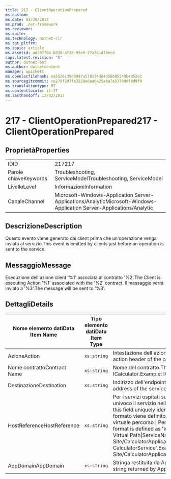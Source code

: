```yaml
---
title: 217 - ClientOperationPrepared
ms.custom: 
ms.date: 03/30/2017
ms.prod: .net-framework
ms.reviewer: 
ms.suite: 
ms.technology: dotnet-clr
ms.tgt_pltfrm: 
ms.topic: article
ms.assetid: ad207f04-b038-4f33-95e9-27a361df8ecd
caps.latest.revision: "5"
author: dotnet-bot
ms.author: dotnetcontent
manager: wpickett
ms.openlocfilehash: ea5526c39d8947a578174dd4d58685249b4952e1
ms.sourcegitcommit: ce279f2d7fe2220e6ea0a25a8a7a5370ddf8d9f0
ms.translationtype: MT
ms.contentlocale: it-IT
ms.lasthandoff: 12/02/2017
---
```

# <a name="217---clientoperationprepared"></a><span data-ttu-id="bebb5-102">217 - ClientOperationPrepared</span><span class="sxs-lookup"><span data-stu-id="bebb5-102">217 - ClientOperationPrepared</span></span>
## <a name="properties"></a><span data-ttu-id="bebb5-103">Proprietà</span><span class="sxs-lookup"><span data-stu-id="bebb5-103">Properties</span></span>  
  
|||  
|-|-|  
|<span data-ttu-id="bebb5-104">ID</span><span class="sxs-lookup"><span data-stu-id="bebb5-104">ID</span></span>|<span data-ttu-id="bebb5-105">217</span><span class="sxs-lookup"><span data-stu-id="bebb5-105">217</span></span>|  
|<span data-ttu-id="bebb5-106">Parole chiave</span><span class="sxs-lookup"><span data-stu-id="bebb5-106">Keywords</span></span>|<span data-ttu-id="bebb5-107">Troubleshooting, ServiceModel</span><span class="sxs-lookup"><span data-stu-id="bebb5-107">Troubleshooting, ServiceModel</span></span>|  
|<span data-ttu-id="bebb5-108">Livello</span><span class="sxs-lookup"><span data-stu-id="bebb5-108">Level</span></span>|<span data-ttu-id="bebb5-109">Informazioni</span><span class="sxs-lookup"><span data-stu-id="bebb5-109">Information</span></span>|  
|<span data-ttu-id="bebb5-110">Canale</span><span class="sxs-lookup"><span data-stu-id="bebb5-110">Channel</span></span>|<span data-ttu-id="bebb5-111">Microsoft-Windows-Application Server-Applications/Analytic</span><span class="sxs-lookup"><span data-stu-id="bebb5-111">Microsoft-Windows-Application Server-Applications/Analytic</span></span>|  
  
## <a name="description"></a><span data-ttu-id="bebb5-112">Descrizione</span><span class="sxs-lookup"><span data-stu-id="bebb5-112">Description</span></span>  
 <span data-ttu-id="bebb5-113">Questo evento viene generato dai client prima che un'operazione venga inviata al servizio.</span><span class="sxs-lookup"><span data-stu-id="bebb5-113">This event is emitted by clients just before an operation is sent to the service.</span></span>  
  
## <a name="message"></a><span data-ttu-id="bebb5-114">Messaggio</span><span class="sxs-lookup"><span data-stu-id="bebb5-114">Message</span></span>  
 <span data-ttu-id="bebb5-115">Esecuzione dell'azione client '%1' associata al contratto '%2'.</span><span class="sxs-lookup"><span data-stu-id="bebb5-115">The Client is executing Action '%1' associated with the '%2' contract.</span></span> <span data-ttu-id="bebb5-116">Il messaggio verrà inviato a '%3'.</span><span class="sxs-lookup"><span data-stu-id="bebb5-116">The message will be sent to '%3'.</span></span>  
  
## <a name="details"></a><span data-ttu-id="bebb5-117">Dettagli</span><span class="sxs-lookup"><span data-stu-id="bebb5-117">Details</span></span>  
  
|<span data-ttu-id="bebb5-118">Nome elemento dati</span><span class="sxs-lookup"><span data-stu-id="bebb5-118">Data Item Name</span></span>|<span data-ttu-id="bebb5-119">Tipo elemento dati</span><span class="sxs-lookup"><span data-stu-id="bebb5-119">Data Item Type</span></span>|<span data-ttu-id="bebb5-120">Descrizione</span><span class="sxs-lookup"><span data-stu-id="bebb5-120">Description</span></span>|  
|--------------------|--------------------|-----------------|  
|<span data-ttu-id="bebb5-121">Azione</span><span class="sxs-lookup"><span data-stu-id="bebb5-121">Action</span></span>|`xs:string`|<span data-ttu-id="bebb5-122">Intestazione dell'azione SOAP del messaggio in uscita.</span><span class="sxs-lookup"><span data-stu-id="bebb5-122">The SOAP action header of the outgoing message.</span></span>|  
|<span data-ttu-id="bebb5-123">Nome contratto</span><span class="sxs-lookup"><span data-stu-id="bebb5-123">Contract Name</span></span>|`xs:string`|<span data-ttu-id="bebb5-124">Nome del contratto.</span><span class="sxs-lookup"><span data-stu-id="bebb5-124">The name of the contract.</span></span> <span data-ttu-id="bebb5-125">Esempio: ICalculator.</span><span class="sxs-lookup"><span data-stu-id="bebb5-125">Example: ICalculator.</span></span>|  
|<span data-ttu-id="bebb5-126">Destinazione</span><span class="sxs-lookup"><span data-stu-id="bebb5-126">Destination</span></span>|`xs:string`|<span data-ttu-id="bebb5-127">Indirizzo dell'endpoint servizio a cui viene inviato il messaggio.</span><span class="sxs-lookup"><span data-stu-id="bebb5-127">The address of the service endpoint that the message is sent to.</span></span>|  
|<span data-ttu-id="bebb5-128">HostReference</span><span class="sxs-lookup"><span data-stu-id="bebb5-128">HostReference</span></span>|`xs:string`|<span data-ttu-id="bebb5-129">Per i servizi ospitati su Web, questo campo identifica in modo univoco il servizio nella gerarchia Web.</span><span class="sxs-lookup"><span data-stu-id="bebb5-129">For Web-hosted services, this field uniquely identifies the service in the Web hierarchy.</span></span> <span data-ttu-id="bebb5-130">Il formato viene definito come ' nome sito Web dell'applicazione virtuale percorso &#124; Percorso virtuale servizio &#124; ServiceName'.</span><span class="sxs-lookup"><span data-stu-id="bebb5-130">Its format is defined as 'Web Site Name Application Virtual Path&#124;Service Virtual Path&#124;ServiceName'.</span></span> <span data-ttu-id="bebb5-131">Esempio: ' Default Web Site/CalculatorApplication &#124;/CalculatorService.svc &#124; CalculatorService'.</span><span class="sxs-lookup"><span data-stu-id="bebb5-131">Example: 'Default Web Site/CalculatorApplication&#124;/CalculatorService.svc&#124;CalculatorService'.</span></span>|  
|<span data-ttu-id="bebb5-132">AppDomain</span><span class="sxs-lookup"><span data-stu-id="bebb5-132">AppDomain</span></span>|`xs:string`|<span data-ttu-id="bebb5-133">Stringa restituita da AppDomain.CurrentDomain.FriendlyName.</span><span class="sxs-lookup"><span data-stu-id="bebb5-133">The string returned by AppDomain.CurrentDomain.FriendlyName.</span></span>|
